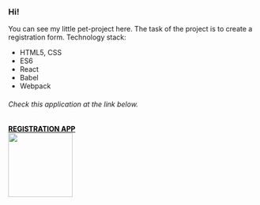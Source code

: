 ### Hi!

You can see my little pet-project here.
The task of the project is to create a registration form.
Technology stack:

- HTML5, CSS
- ES6
- React
- Babel
- Webpack

###### Сheck this application at the link below.

<a href="https://ferbiy.github.io/Registration/dist/index.html" style="color: black; font-weight: 700; display: block">REGISTRATION APP</a>
<a href="https://ferbiy.github.io/Registration/dist/index.html"  style=" display: block"><img src="https://ferbiy.github.io/Registration/src/img/reg-icon.png" width="130" height="130"></a>
